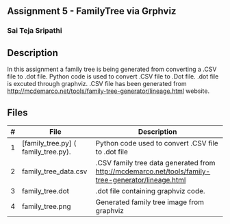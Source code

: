 ## Assignment 5 - FamilyTree via Grphviz
### Sai Teja Sripathi
## Description

In this assignment a family tree is being generated from converting a .CSV file to .dot file. Python code is used to convert .CSV file to .Dot file. .dot file is excuted through graphviz. .CSV file has been generated from http://mcdemarco.net/tools/family-tree-generator/lineage.html website.


## Files

|   #   | File                            | Description                                        |
| :---: | --------------------------------| -------------------------------------------------- |
|   1   | [family_tree.py] ( family_tree.py).                | Python code used to convert .CSV file to .dot file |
|   2   | family_tree_data.csv            | .CSV family tree data generated from http://mcdemarco.net/tools/family-tree-generator/lineage.html  |
|   3   | family_tree.dot                 | .dot file containing graphviz code.      |
|   4   | family_tree.png                 | Generated family tree image from graphviz|




